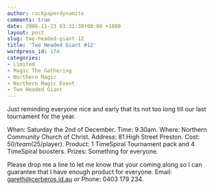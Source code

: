 ```yaml
---
author: rockpaperdynamite
comments: true
date: 2006-11-23 03:31:38+00:00 +1000
layout: post
slug: two-headed-giant-12
title: 'Two Headed Giant #12'
wordpress_id: 174
categories:
- Limited
- Magic The Gathering
- Northern Magic
- Northern Magic Event
- Two Headed Giant
---
```


Just reminding everyone nice and early that its not too long till our last tournament for the year.

When: Saturday the 2nd of December.
Time: 9.30am.
Where: Northern Community Church of Christ.
Address: 81 High Street Preston.
Cost: $50/team ($25/player).
Product: 1 TimeSpiral Tournament pack and 4 TimeSpiral boosters.
Prizes: Something for everyone.

Please drop me a line to let me know that your coming along so I can guarantee that I have enough product for everyone. Email: gareth@cerberos.id.au or Phone: 0403 179 234.

